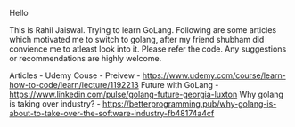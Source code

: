 Hello 

This is Rahil Jaiswal.
Trying to learn GoLang.
Following are some articles which motivated me to switch to golang, after my friend shubham did convience me to atleast look into it. 
Please refer the code. Any suggestions or recommendations are highly welcome.

Articles - 
Udemy Couse - Preivew - https://www.udemy.com/course/learn-how-to-code/learn/lecture/1192213
Future with GoLang - https://www.linkedin.com/pulse/golang-future-georgia-luxton
Why golang is taking over industry? - https://betterprogramming.pub/why-golang-is-about-to-take-over-the-software-industry-fb48174a4cf
